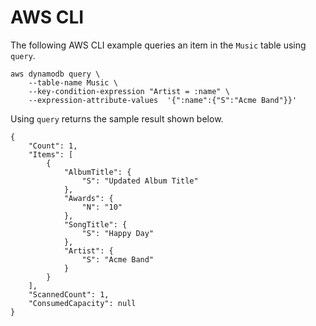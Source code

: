 # AWS CLI<a name="getting-started-step-5-CLI"></a>

The following AWS CLI example queries an item in the `Music` table using `query`\.

```
aws dynamodb query \
    --table-name Music \
    --key-condition-expression "Artist = :name" \
    --expression-attribute-values  '{":name":{"S":"Acme Band"}}'
```

Using `query` returns the sample result shown below\.

```
{
    "Count": 1, 
    "Items": [
        {
            "AlbumTitle": {
                "S": "Updated Album Title"
            }, 
            "Awards": {
                "N": "10"
            }, 
            "SongTitle": {
                "S": "Happy Day"
            }, 
            "Artist": {
                "S": "Acme Band"
            }
        }
    ], 
    "ScannedCount": 1, 
    "ConsumedCapacity": null
}
```